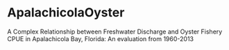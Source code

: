 # ApalachicolaOyster
A Complex Relationship between Freshwater Discharge and Oyster Fishery CPUE in Apalachicola Bay, Florida: An evaluation from 1960-2013
